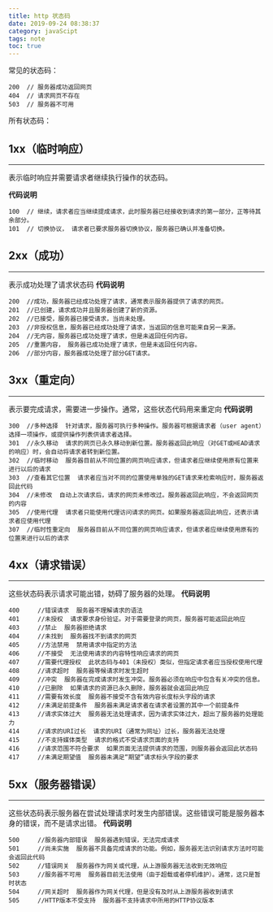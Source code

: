 ```yaml
---
title: http 状态码
date: 2019-09-24 08:38:37
category: javaScipt
tags: note
toc: true
---
```

常见的状态码：
```javascrip 
200  // 服务器成功返回网页
404  // 请求网页不存在
503  // 服务器不可用
```
所有状态码：
## 1xx（临时响应）
---
表示临时响应并需要请求者继续执行操作的状态码。

**代码说明**
```
100  // 继续，请求者应当继续提成请求，此时服务器已经接收到请求的第一部分，正等待其余部分。
101  // 切换协议， 请求者已要求服务器切换协议，服务器已确认并准备切换。
```
<!--more-->
## 2xx（成功）
---
表示成功处理了请求状态码
**代码说明**
```
200  //成功，服务器已经成功处理了请求，通常表示服务器提供了请求的网页。
201  //已创建，请求成功并且服务器创建了新的资源。
202  //已接受，服务器已接受请求，当尚未处理。
203  //非授权信息，服务器已经成功处理了请求，当返回的信息可能来自另一来源。
204  //无内容，服务器已成功处理了请求，但是未返回任何内容。
205  //重置内容， 服务器已成功处理了请求，但是未返回任何内容。
206  //部分内容，服务器成功处理了部分GET请求。
```


## 3xx（重定向）
---
表示要完成请求，需要进一步操作。通常，这些状态代码用来重定向
**代码说明**
```
300  //多种选择  针对请求，服务器可执行多种操作。服务器可根据请求者（user agent）选择一项操作，或提供操作列表供请求者选择。
301  //永久移动  请求的网页已永久移动到新位置。服务器返回此响应（对GET或HEAD请求的响应）时，会自动将请求者转到新位置。
302  //临时移动  服务器目前从不同位置的网页响应请求，但请求者应继续使用原有位置来进行以后的请求
303  //查看其它位置  请求者应当对不同的位置使用单独的GET请求来检索响应时，服务器返回此代码
304  //未修改  自动上次请求后，请求的网页未修改过。服务器返回此响应，不会返回网页的内容
305  //使用代理  请求者只能使用代理访问请求的网页。如果服务器返回此响应，还表示请求者应使用代理
307  //临时性重定向  服务器目前从不同位置的网页响应请求，但请求者应继续使用原有的位置来进行以后的请求
```
## 4xx（请求错误）
---
这些状态码表示请求可能出错，妨碍了服务器的处理。
**代码说明**
```
400     //错误请求  服务器不理解请求的语法
401     //未授权  请求要求身份验证。对于需要登录的网页，服务器可能返回此响应
403     //禁止  服务器拒绝请求
404     //未找到  服务器找不到请求的网页
405     //方法禁用  禁用请求中指定的方法
406     //不接受  无法使用请求的内容特性响应请求的网页
407     //需要代理授权  此状态码与401（未授权）类似，但指定请求者应当授权使用代理
408     //请求超时  服务器等候请求时发生超时
409     //冲突  服务器在完成请求时发生冲突。服务器必须在响应中包含有关冲突的信息。
410     //已删除  如果请求的资源已永久删除，服务器就会返回此响应
411     //需要有效长度  服务器不接受不含有效内容长度标头字段的请求
412     //未满足前提条件  服务器未满足请求者在请求者设置的其中一个前提条件
413     //请求实体过大  服务器无法处理请求，因为请求实体过大，超出了服务器的处理能力
414     //请求的URI过长  请求的URI（通常为网址）过长，服务器无法处理
415     //不支持媒体类型  请求的格式不受请求页面的支持
416     //请求范围不符合要求  如果页面无法提供请求的范围，则服务器会返回此状态码
417     //未满足期望值  服务器未满足“期望”请求标头字段的要求
```
## 5xx（服务器错误）
---
这些状态码表示服务器在尝试处理请求时发生内部错误。这些错误可能是服务器本身的错误，而不是请求出错。
**代码说明**
```
500     //服务器内部错误  服务器遇到错误，无法完成请求
501     //尚未实施  服务器不具备完成请求的功能。例如，服务器无法识别请求方法时可能会返回此代码
502     //错误网关  服务器作为网关或代理，从上游服务器无法收到无效响应
503     //服务器不可用  服务器目前无法使用（由于超载或者停机维护）。通常，这只是暂时状态
504     //网关超时  服务器作为网关代理，但是没有及时从上游服务器收到请求
505     //HTTP版本不受支持  服务器不支持请求中所用的HTTP协议版本
```

